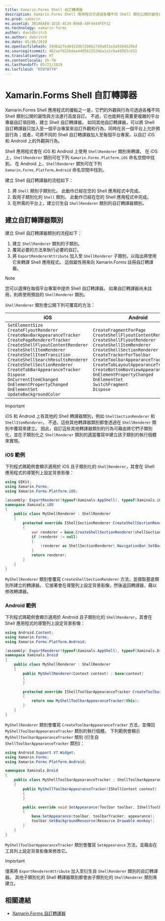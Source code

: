 ```yaml
---
title: Xamarin.Forms Shell 自訂轉譯器
description: Xamarin.Forms Shell 應用程式可透過各種不同 Shell 類別公開的屬性與方法進行高度自訂。 不過，它也能夠在需要更複雜的平台專屬自訂項目時，建立 Shell 自訂轉譯器。
ms.prod: xamarin
ms.assetid: 3B1A6AE8-1D1E-4C34-B9AB-48F4444FEF32
ms.technology: xamarin-forms
author: davidbritch
ms.author: dabritch
ms.date: 05/06/2019
ms.openlocfilehash: 59dba2fed0422db72b0617d9a831e3a9364320bd
ms.sourcegitcommit: 482aef652bdaa440561252b6a1a1c0a40583cd32
ms.translationtype: HT
ms.contentlocale: zh-TW
ms.lasthandoff: 05/21/2019
ms.locfileid: "65970779"
---
```

# <a name="xamarinforms-shell-custom-renderers"></a>Xamarin.Forms Shell 自訂轉譯器

Xamarin.Forms Shell 應用程式的優點之一是，它們的外觀與行為可透過各種不同 Shell 類別公開的屬性與方法進行高度自訂。 不過，它也能夠在需要更複雜的平台專屬自訂項目時，建立 Shell 自訂轉譯器。 如同其他自訂轉譯器，可以將 Shell 自訂轉譯器只加入至一個平台專案來自訂外觀和行為，同時在另一個平台上允許預設行為；或者，可將不同的 Shell 自訂轉譯器加入至每個平台專案，以自訂 iOS 和 Android 上的外觀與行為。

Shell 應用程式會在 iOS 和 Android 上使用 `ShellRenderer` 類別來轉譯。 在 iOS 上，`ShellRenderer` 類別可在下列 `Xamarin.Forms.Platform.iOS` 命名空間中找到。 在 Android 上，`ShellRenderer` 類別可在下列 `Xamarin.Forms.Platform.Android` 命名空間中找到。

建立 Shell 自訂轉譯器的流程如下：

1. 將 `Shell` 類別子類別化。 此動作已經在您的 Shell 應用程式中完成。
1. 取用子類別化的 `Shell` 類別。 此動作已經在您的 Shell 應用程式中完成。
1. 在所需的平台上，建立衍生自 `ShellRenderer` 類別的自訂轉譯器類別。

## <a name="create-a-custom-renderer-class"></a>建立自訂轉譯器類別

建立 Shell 自訂轉譯器類別的流程如下：

1. 建立 `ShellRenderer` 類別的子類別。
1. 覆寫必要的方法來執行必要的自訂。
1. 將 `ExportRendererAttribute` 加入至 `ShellRenderer` 子類別，以指出將使用它來轉譯 Shell 應用程式。 這個屬性用來向 Xamarin.Forms 註冊自訂轉譯器。

> [!NOTE]
> 您可以選擇在每個平台專案中提供 Shell 自訂轉譯器。 如果自訂轉譯器尚未註冊，則將使用預設的 `ShellRenderer` 類別。

`ShellRenderer` 類別會公開下列可覆寫的方法：

| iOS | Android |
| --- | --- |
| `SetElementSize`<br />`CreateFlyoutRenderer`<br />`CreateNavBarAppearanceTracker`<br />`CreatePageRendererTracker`<br />`CreateShellFlyoutContentRenderer`<br />`CreateShellItemRenderer`<br />`CreateShellItemTransition`<br />`CreateShellSearchResultsRenderer`<br />`CreateShellSectionRenderer`<br />`CreateTabBarAppearanceTracker`<br />`Dispose`<br />`OnCurrentItemChanged`<br />`OnElementPropertyChanged`<br />`OnElementSet`<br />`UpdateBackgroundColor` | `CreateFragmentForPage`<br />`CreateShellFlyoutContentRenderer`<br />`CreateShellFlyoutRenderer`<br />`CreateShellItemRenderer`<br />`CreateShellSectionRenderer`<br />`CreateTrackerForToolbar`<br />`CreateToolbarAppearanceTracker`<br />`CreateTabLayoutAppearanceTracker`<br />`CreateBottomNavViewAppearanceTracker`<br />`OnElementPropertyChanged`<br />`OnElementSet`<br />`SwitchFragment`<br />`Dispose` |

> [!IMPORTANT]
> iOS 和 Android 上有其他的 Shell 轉譯器類別，例如 `ShellSectionRenderer` 和 `ShellItemRenderer`。 不過，這些其他轉譯器類別都會透過在 `ShellRenderer` 類別中覆寫來建立。 因此，自訂這些其他轉譯器類別的行為可藉由將它們子類別化，並在子類別化之 `ShellRenderer` 類別的適當覆寫中建立該子類別的執行個體來實現。

### <a name="ios-example"></a>iOS 範例

下列程式碼範例會顯示適用於 iOS 且子類別化的 `ShellRenderer`，其會在 Shell 應用程式的導覽列上設定背景影像：

```csharp
using UIKit;
using Xamarin.Forms;
using Xamarin.Forms.Platform.iOS;

[assembly: ExportRenderer(typeof(Xaminals.AppShell), typeof(Xaminals.iOS.MyShellRenderer))]
namespace Xaminals.iOS
{
    public class MyShellRenderer : ShellRenderer
    {
        protected override IShellSectionRenderer CreateShellSectionRenderer(ShellSection shellSection)
        {
            var renderer = base.CreateShellSectionRenderer(shellSection);
            if (renderer != null)
            {
                (renderer as ShellSectionRenderer).NavigationBar.SetBackgroundImage(UIImage.FromFile("monkey.png"), UIBarMetrics.Default);
            }
            return renderer;
        }
    }
}
```

`MyShellRenderer` 類別會覆寫 `CreateShellSectionRenderer` 方法，並擷取基底類別所建立的轉譯器。 它接著會在導覽列上設定背景影像，然後返回轉譯器，藉以修改轉譯器。

### <a name="android-example"></a>Android 範例

下列程式碼範例會顯示適用於 Android 且子類別化的 `ShellRenderer`，其會在 Shell 應用程式的導覽列上設定背景影像：

```csharp
using Android.Content;
using Xamarin.Forms;
using Xamarin.Forms.Platform.Android;

[assembly: ExportRenderer(typeof(Xaminals.AppShell), typeof(Xaminals.Droid.MyShellRenderer))]
namespace Xaminals.Droid
{
    public class MyShellRenderer : ShellRenderer
    {
        public MyShellRenderer(Context context) : base(context)
        {
        }

        protected override IShellToolbarAppearanceTracker CreateToolbarAppearanceTracker()
        {
            return new MyShellToolbarAppearanceTracker(this);
        }
    }
}
```

`MyShellRenderer` 類別會覆寫 `CreateToolbarAppearanceTracker` 方法，並傳回 `MyShellToolbarAppearanceTracker` 類別的執行個體。 下列範例會顯示 `MyShellToolbarAppearanceTracker` 類別 (衍生自 `ShellToolbarAppearanceTracker` 類別)：

```csharp
using Android.Support.V7.Widget;
using Xamarin.Forms;
using Xamarin.Forms.Platform.Android;

namespace Xaminals.Droid
{
    public class MyShellToolbarAppearanceTracker : ShellToolbarAppearanceTracker
    {
        public MyShellToolbarAppearanceTracker(IShellContext context) : base(context)
        {
        }

        public override void SetAppearance(Toolbar toolbar, IShellToolbarTracker toolbarTracker, ShellAppearance appearance)
        {
            base.SetAppearance(toolbar, toolbarTracker, appearance);
            toolbar.SetBackgroundResource(Resource.Drawable.monkey);
        }
    }
}
```

`MyShellToolbarAppearanceTracker` 類別會覆寫 `SetAppearance` 方法，並藉由在工具列上設定背景影像來修改它。

> [!IMPORTANT]
> 僅需將 `ExportRendererAttribute` 加入至衍生自 `ShellRenderer` 類別的自訂轉譯器。 其他子類別化的 Shell 轉譯器類別都會由子類別化的 `ShellRenderer` 類別來建立。

## <a name="related-links"></a>相關連結

- [Xamarin.Forms 自訂轉譯器](~/xamarin-forms/app-fundamentals/custom-renderer/index.md)
